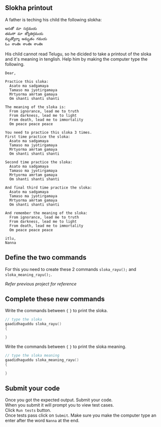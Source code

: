 ## Slokha printout

A father is teching his child the following slokha:
```
అసతో మా సద్గమయ
తమసో మా జ్యోతిర్గమయ
మృత్యోర్మా అమృతం గమయ
ఓం శాంతిః శాంతిః శాంతిః
```
His child cannot read Telugu, so he dicided to take a printout of the sloka and it's meaning in tenglish. Help him by making the computer type the following.

```
Dear,

Practice this sloka:
  Asato ma sadgamaya
  Tamaso ma jyotirgamaya
  Mrtyorma amrtam gamaya
  Om shanti shanti shanti

The meaning of the sloka is:
  From ignorance, lead me to truth
  From darkness, lead me to light
  From death, lead me to immortality
  Om peace peace peace

You need to practice this sloka 3 times.
First time practice the sloka:
  Asato ma sadgamaya
  Tamaso ma jyotirgamaya
  Mrtyorma amrtam gamaya
  Om shanti shanti shanti

Second time practice the sloka:
  Asato ma sadgamaya
  Tamaso ma jyotirgamaya
  Mrtyorma amrtam gamaya
  Om shanti shanti shanti

And final third time practice the sloka:
  Asato ma sadgamaya
  Tamaso ma jyotirgamaya
  Mrtyorma amrtam gamaya
  Om shanti shanti shanti

And remember the meaning of the sloka:
  From ignorance, lead me to truth
  From darkness, lead me to light
  From death, lead me to immortality
  Om peace peace peace

itlu,
Nanna

```

## Define the two commands
For this you need to create these 2 commands 
`sloka_rayu();` and `sloka_meaning_rayu();`.

_Refer previous project for reference_

## Complete these new commands

Write the commands between `{` `}` to print the sloka.
```C
// type the sloka
gaadidhaguddu sloka_rayu() 
{

}
```
Write the commands between `{` `}` to print the sloka meaning.
```C
// type the sloka meaning
gaadidhaguddu sloka_meaning_rayu() 
{

}
```

## Submit your code
Once you got the expected output. Submit your code.  
When you submit it will prompt you to view test cases.  
Click `Run tests` button.  
Once tests pass click on `Submit`.
Make sure you make the computer type an enter after the word `Nanna` at the end.